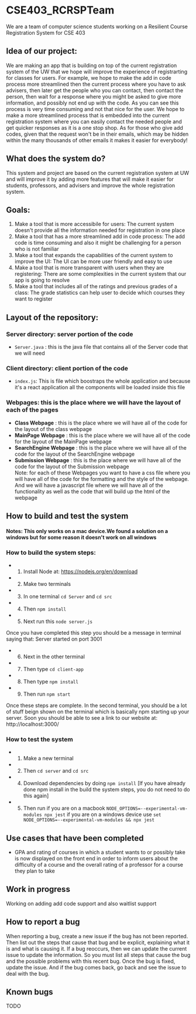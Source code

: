 # CSE403_RCRSPTeam
We are a team of computer science students working on a Resilient Course Registration System for CSE 403


## Idea of our project:
We are making an app that is building on top of the current registration system of the UW that we hope will improve the experience of registrarting for classes for users. For example, we hope to make the add in code process more streamlined then the current process where you have to ask advisers, then later get the people who you can contact, then contact the person, then wait for a response where you might be asked to give more information, and possibly not end up with the code. As you can see this process is very time consuming and not that nice for the user. We hope to make a more streamlined process that is embedded into the current registration system where you can easily contact the needed people and get quicker responses as it is a one stop shop. As for those who give add codes, given that the request won't be in their emails, which may be hidden within the many thousands of other emails it makes it easier for everybody!


## What does the system do?
This system and project are based on the current registration system at UW and will improve it by adding more features that will make it easier for students, professors, and advisers and improve the whole registration system.


## Goals:
1. Make a tool that is more accessibile for users: The current system doesn't provide all the information needed for registration in one place
2. Make a tool that has a more streamlined add in code process: The add code is time consuming and also it might be challenging for a person who is not familiar
3. Make a tool that expands the capabilities of the current system to improve the UI: The UI can be more user friendly and easy to use
4. Make a tool that is more transparent with users when they are registering: There are some complexities in the current system that our app is going to resolve
5. Make a tool that includes all of the ratings and previous grades of a class: The grade statistics can help user to decide which courses they want to register


## Layout of the repository:
###    Server directory: server portion of the code
-  `Server.java` : this is the java file that contains all of the Server code that we will need

###    Client directory: client portion of the code
-  `index.js`: This is file which boostraps the whole application and because it's a react application all the components will be loaded inside this file
###    Webpages: this is the place where we will have the layout of each of the pages
-  **Class Webpage** : this is the place where we will have all of the code for the layout of the class webpage <br/>
-  **MainPage Webpage** : this is the place where we will have all of the code for the layout of the MainPage webpage <br/>
-  **SearchEngine Webpage** : this is the place where we will have all of the code for the layout of the SearchEngine webpage <br/>
-  **Submission Webpage** : this is the place where we will have all of the code for the layout of the Submission webpage <br/>
      Note: for each of these Webpages you want to have a css file where you will have all of the code for the formatting and the
        style of the webpage. And we will have a javascript file where we will have all of the functionality as well as the code
        that will build up the html of the webpage


## How to build and test the system

#### Notes: This only works on a mac device.We found a solution on a windows but for some reason it doesn't work on all windows

### How to build the system steps:
- 1. Install Node at: https://nodejs.org/en/download
- 2. Make two terminals
- 3. In one terminal `cd Server` and `cd src`
- 4. Then `npm install`
- 5. Next run this `node server.js`

Once you have completed this step you should be a message in terminal saying that: 
Server started on port 3001

- 6. Next in the other terminal
- 7. Then type `cd client-app`
- 8. Then type `npm install`
- 9. Then run `npm start`

Once these steps are complete. In the second terminal, you should be a lot of stuff 
beign shown on the terminal which is basically npm starting up your server. Soon 
you should be able to see a link to our website at: http://localhost:3000/

### How to test the system
- 1. Make a new terminal
- 2. Then `cd server` and `cd src`
- 4. Download dependencies by doing `npm install` [If you have already done npm install in the build the system steps, you do not need to do this again]
- 5. Then run if you are on a macbook `NODE_OPTIONS=--experimental-vm-modules npx jest` if you are on a windows device use `set NODE_OPTIONS=--experimental-vm-modules && npx jest`


## Use cases that have been completed
- GPA and rating of courses in which a student wants to or possibly take is now displayed on the front end in order to inform users about the
  difficulty of a course and the overall rating of a professor for a course they plan to take
  
## Work in progress
Working on adding add code support and also waitlist support


## How to report a bug
When reporting a bug, create a new issue if the bug has not been reported. Then list out the steps that cause that bug and be explicit, explaining what it is and what is causing it. If a bug reoccurs, then we can update the current issue to update the information. So you must list all steps that cause the bug and the possible problems with this recent bug. Once the bug is fixed, update the issue. And if the bug comes back, go back and see the issue to deal with the bug.

## Known bugs
TODO
